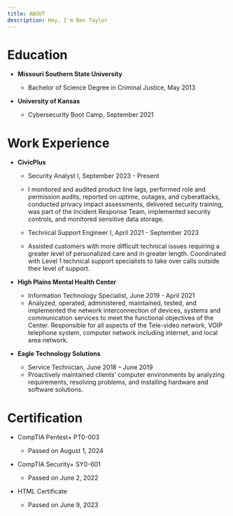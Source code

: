 ```yaml
---
title: ABOUT
description: Hey, I'm Ben Taylor
---
```


# Education

- **Missouri Southern State University**

  - Bachelor of Science Degree in Criminal Justice, May 2013

- **University of Kansas**

  - Cybersecurity Boot Camp, September 2021

# Work Experience

- **CivicPlus**

  - Security Analyst I, September 2023 - Present
  - I monitored and audited product line lags, performed role and permission audits, reported on uptime, outages, and cyberattacks, conducted privacy impact assessments, delivered security training, was part of the Incident Response Team, implemented security controls, and monitored sensitive data storage.

  - Technical Support Engineer I, April 2021 - September 2023
  - Assisted customers with more difficult technical issues requiring a greater level of personalized care and in greater length. Coordinated with Level 1 technical support specialists to take over calls outside their level of support.

- **High Plains Mental Health Center**

  - Information Technology Specialist, June 2019 - April 2021
  - Analyzed, operated, administered, maintained, tested, and implemented the network interconnection of devices, systems and communication services to meet the functional objectives of the Center. Responsible for all aspects of the Tele-video network, VOIP telephone system, computer network including internet, and local area network.

- **Eagle Technology Solutions**

  - Service Technician, June 2018 – June 2019
  - Proactively maintained clients’ computer environments by analyzing requirements, resolving problems, and installing hardware and software solutions.

# Certification

- CompTIA Pentest+ PT0-003

  - Passed on August 1, 2024

- CompTIA Security+ SY0-601

  - Passed on June 2, 2022

- HTML Certificate

  - Passed on June 9, 2023

